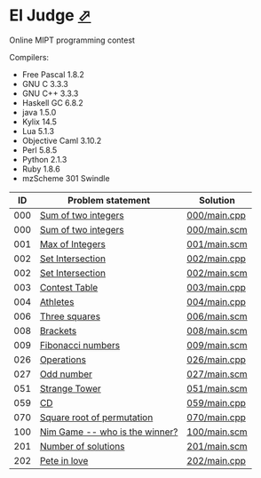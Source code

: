 # El Judge [⬀](http://acm.mipt.ru/judge/problems.pl?lang=en)

Online MIPT programming contest	

Compilers:

- Free Pascal 1.8.2
- GNU C 3.3.3
- GNU C++ 3.3.3
- Haskell GC 6.8.2
- java 1.5.0
- Kylix 14.5
- Lua 5.1.3
- Objective Caml 3.10.2
- Perl 5.8.5
- Python 2.1.3
- Ruby 1.8.6
- mzScheme 301 Swindle


| ID  | Problem statement                                                                          | Solution                     |
|-----|--------------------------------------------------------------------------------------------|------------------------------|
| 000 | [Sum of two integers](http://acm.mipt.ru/judge/problems.pl?problem=000&lang=en)            | [000/main.cpp](000/main.cpp) |
| 000 | [Sum of two integers](http://acm.mipt.ru/judge/problems.pl?problem=000&lang=en)            | [000/main.scm](000/main.scm) |
| 001 | [Max of Integers](http://acm.mipt.ru/judge/problems.pl?problem=001&lang=en)                | [001/main.scm](001/main.scm) |
| 002 | [Set Intersection](http://acm.mipt.ru/judge/problems.pl?problem=002&lang=en)               | [002/main.cpp](002/main.cpp) |
| 002 | [Set Intersection](http://acm.mipt.ru/judge/problems.pl?problem=002&lang=en)               | [002/main.scm](002/main.scm) |
| 003 | [Contest Table](http://acm.mipt.ru/judge/problems.pl?problem=003&lang=en)                  | [003/main.cpp](003/main.cpp) |
| 004 | [Athletes](http://acm.mipt.ru/judge/problems.pl?problem=004&lang=en)                       | [004/main.cpp](004/main.cpp) |
| 006 | [Three squares](http://acm.mipt.ru/judge/problems.pl?problem=006&lang=en)                  | [006/main.scm](006/main.scm) |
| 008 | [Brackets](http://acm.mipt.ru/judge/problems.pl?problem=008&lang=en)                       | [008/main.scm](008/main.scm) |
| 009 | [Fibonacci numbers](http://acm.mipt.ru/judge/problems.pl?problem=009&lang=en)              | [009/main.scm](009/main.scm) |
| 026 | [Operations](http://acm.mipt.ru/judge/problems.pl?problem=026&lang=en)                     | [026/main.cpp](026/main.cpp) |
| 027 | [Odd number](http://acm.mipt.ru/judge/problems.pl?problem=027&lang=en)                     | [027/main.scm](027/main.scm) |
| 051 | [Strange Tower](http://acm.mipt.ru/judge/problems.pl?problem=051&lang=en)                  | [051/main.scm](051/main.scm) |
| 059 | [CD](http://acm.mipt.ru/judge/problems.pl?problem=059)                                     | [059/main.cpp](059/main.cpp) |
| 070 | [Square root of permutation](http://acm.mipt.ru/judge/problems.pl?problem=070&lang=en)     | [070/main.cpp](070/main.cpp) |
| 100 | [Nim Game -- who is the winner?](http://acm.mipt.ru/judge/problems.pl?problem=100&lang=en) | [100/main.scm](100/main.scm) |
| 201 | [Number of solutions](http://acm.mipt.ru/judge/problems.pl?problem=201&lang=en)            | [201/main.scm](201/main.scm) |
| 202 | [Pete in love](http://acm.mipt.ru/judge/problems.pl?problem=202&lang=en)                   | [202/main.cpp](202/main.cpp) |

